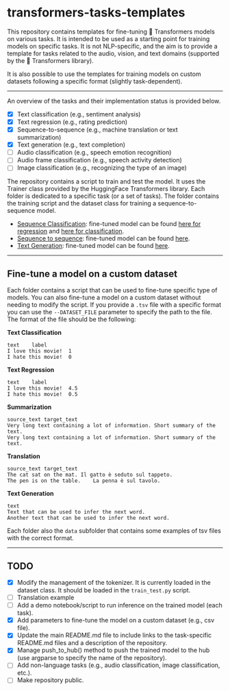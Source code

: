# transformers-tasks-templates

This repository contains templates for fine-tuning 🤗 Transformers models on various tasks. It is intended to be used as a starting point  for training models on specific tasks. It is not NLP-specific, and the aim is to provide a template for tasks related to the audio, vision, and text domains (supported by the 🤗 Transformers library).

It is also possible to use the templates for training models on custom datasets following a specific format (slightly task-dependent).

---

An overview of the tasks and their implementation status is provided below.

- [x] Text classification (e.g., sentiment analysis)
- [x] Text regression (e.g., rating prediction)
- [x] Sequence-to-sequence (e.g., machine translation or text summarization)
- [x] Text generation (e.g., text completion)
- [ ] Audio classification (e.g., speech emotion recognition)
- [ ] Audio frame classification (e.g., speech activity detection)
- [ ] Image classification (e.g., recognizing the type of an image)

The repository contains a script to train and test the model. It uses the Trainer class provided by the HuggingFace Transformers library. Each folder is dedicated to a specific task (or a set of tasks). The folder contains the training script and the dataset class for training a sequence-to-sequence model.

- [Sequence Classification](sequence-classification/README.md): fine-tuned model can be found [here for regression](https://huggingface.co/morenolq/distilbert-base-cased-hate-speech) and [here for classification](https://huggingface.co/morenolq/distilbert-base-cased-emotion).
- [Sequence to sequence](translation-summarization/README.md): fine-tuned model can be found [here](https://huggingface.co/morenolq/bart-base-xsum).
- [Text Generation](language-generation/README.md): fine-tuned model can be found [here](https://huggingface.co/morenolq/distilgpt2-fables-demo).

---

## Fine-tune a model on a custom dataset

Each folder contains a script that can be used to fine-tune specific type of models. You can also fine-tune a model on a custom dataset without needing to modify the script. If you provide a `.tsv` file with a specific format you can use the `--DATASET_FILE` parameter to specify the path to the file. The format of the file should be the following:

**Text Classification**
    
```tsv
text	label
I love this movie!	1
I hate this movie!	0
```

**Text Regression**

```tsv
text	label
I love this movie!	4.5
I hate this movie!	0.5
```

**Summarization**

```tsv
source_text	target_text
Very long text containing a lot of information.	Short summary of the text.
Very long text containing a lot of information.	Short summary of the text.
```

**Translation**

```tsv
source_text	target_text
The cat sat on the mat.	Il gatto è seduto sul tappeto.
The pen is on the table.	La penna è sul tavolo.
```

**Text Generation**

```tsv
text
Text that can be used to infer the next word.
Another text that can be used to infer the next word.
```

Each folder also the `data` subfolder that contains some examples of tsv files with the correct format.

---


## TODO

- [x] Modify the management of the tokenizer. It is currently loaded in the dataset class. It should be loaded in the `train_test.py` script.
- [ ] Translation example
- [ ] Add a demo notebook/script to run inference on the trained model (each task).
- [x] Add parameters to fine-tune the model on a custom dataset (e.g., csv file).
- [x] Update the main README.md file to include links to the task-specific README.md files and a description of the repository.
- [x] Manage push_to_hub() method to push the trained model to the hub (use argparse to specify the name of the repository).
- [ ] Add non-language tasks (e.g., audio classification, image classification, etc.).
- [ ] Make repository public.